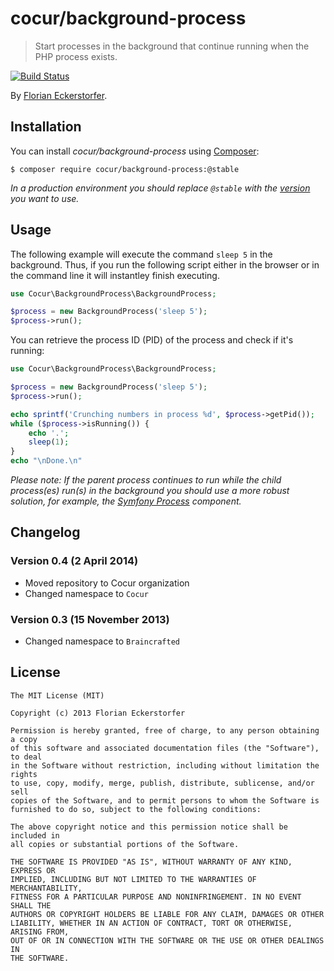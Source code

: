 cocur/background-process
===================

> Start processes in the background that continue running when the PHP process exists.

[![Build Status](https://travis-ci.org/cocur/background-process.png?branch=master)](https://travis-ci.org/cocur/background-process)


By [Florian Eckerstorfer](http://florianeckerstorfer.com).

Installation
------------

You can install *cocur/background-process* using [Composer](http://getcomposer.org):

```shell
$ composer require cocur/background-process:@stable
```

*In a production environment you should replace `@stable` with the [version](https://github.com/cocur/watchman/releases) you want to use.*

Usage
-----

The following example will execute the command `sleep 5` in the background. Thus, if you run the following script either in the browser or in the command line it will instantley finish executing.

```php
use Cocur\BackgroundProcess\BackgroundProcess;

$process = new BackgroundProcess('sleep 5');
$process->run();
```

You can retrieve the process ID (PID) of the process and check if it's running:

```php
use Cocur\BackgroundProcess\BackgroundProcess;

$process = new BackgroundProcess('sleep 5');
$process->run();

echo sprintf('Crunching numbers in process %d', $process->getPid());
while ($process->isRunning()) {
    echo '.';
    sleep(1);
}
echo "\nDone.\n"
```

*Please note: If the parent process continues to run while the child process(es) run(s) in the background you should use a more robust solution, for example, the [Symfony Process](https://github.com/symfony/Process) component.*


Changelog
---------

### Version 0.4 (2 April 2014)

- Moved repository to Cocur organization
- Changed namespace to `Cocur`

### Version 0.3 (15 November 2013)

- Changed namespace to `Braincrafted`

License
-------

```
The MIT License (MIT)

Copyright (c) 2013 Florian Eckerstorfer

Permission is hereby granted, free of charge, to any person obtaining a copy
of this software and associated documentation files (the "Software"), to deal
in the Software without restriction, including without limitation the rights
to use, copy, modify, merge, publish, distribute, sublicense, and/or sell
copies of the Software, and to permit persons to whom the Software is
furnished to do so, subject to the following conditions:

The above copyright notice and this permission notice shall be included in
all copies or substantial portions of the Software.

THE SOFTWARE IS PROVIDED "AS IS", WITHOUT WARRANTY OF ANY KIND, EXPRESS OR
IMPLIED, INCLUDING BUT NOT LIMITED TO THE WARRANTIES OF MERCHANTABILITY,
FITNESS FOR A PARTICULAR PURPOSE AND NONINFRINGEMENT. IN NO EVENT SHALL THE
AUTHORS OR COPYRIGHT HOLDERS BE LIABLE FOR ANY CLAIM, DAMAGES OR OTHER
LIABILITY, WHETHER IN AN ACTION OF CONTRACT, TORT OR OTHERWISE, ARISING FROM,
OUT OF OR IN CONNECTION WITH THE SOFTWARE OR THE USE OR OTHER DEALINGS IN
THE SOFTWARE.
```
